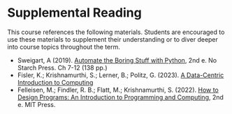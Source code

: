 # Supplemental Reading

This course references the following materials.  Students are encouraged to use these materials to supplement their understanding or to diver deeper into course topics throughout the term.

- Sweigart, A (2019). [Automate the Boring Stuff with Python](https://automatetheboringstuff.com/), 2nd e. No Starch Press. Ch 7-12  (138 pp.)
- Fisler, K.; Krishnamurthi, S.; Lerner, B.; Politz, G. (2023). [A Data-Centric Introduction to Computing](https://dcic-world.org/2022-01-25/index.html)
- Felleisen, M.; Findler, R. B.; Flatt, M.; Krishnamurthi, S. (2022). [How to Design Programs: An Introduction to Programming and Computing](https://htdp.org/2022-2-9/Book/index.html), 2nd e.  MIT Press.